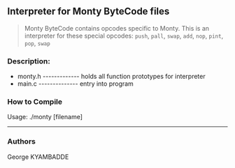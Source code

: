 ## Interpreter for Monty ByteCode files
> Monty ByteCode contains opcodes specific to Monty. This is an interpreter for
> these special opcodes: `push`, `pall`, `swap`, `add`, `nop`, `pint`, `pop`, `swap`

### Description:
* monty.h ------------- holds all function prototypes for interpreter
* main.c -------------- entry into program

### How to Compile
Usage: ./monty [filename]

---
### Authors
George KYAMBADDE

